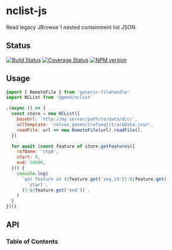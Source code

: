# nclist-js

Read legacy JBrowse 1 nested containment list JSON.

## Status

[![Build Status](https://img.shields.io/github/workflow/status/GMOD/nclist-js/Push/master?logo=github\&style=flat-query)](https://github.com/GMOD/nclist-js/actions?query=branch%3Amaster+workflow%3APush+)
[![Coverage Status](https://img.shields.io/codecov/c/github/GMOD/nclist-js/master.svg?style=flat-square)](https://codecov.io/gh/GMOD/nclist-js/branch/master)
[![NPM version](https://img.shields.io/npm/v/@gmod/nclist.svg?logo=npm\&style=flat-square)](https://npmjs.org/package/@gmod/nclist)

## Usage

```javascript
import { RemoteFile } from 'generic-filehandle'
import NCList from '@gmod/nclist'

;(async () => {
  const store = new NCList({
    baseUrl: `http://my.server/path/to/data/dir/`,
    urlTemplate: 'volvox_genes/{refseq}/trackData.json',
    readFile: url => new RemoteFile(url).readFile(),
  })

  for await (const feature of store.getFeatures({
    refName: 'ctgA',
    start: 0,
    end: 50000,
  })) {
    console.log(
      `got feature at ${feature.get('seq_id')}:${feature.get(
        'start',
      )}-${feature.get('end')}`,
    )
  }
})()
```

## API

<!-- Generated by documentation.js. Update this documentation by updating the source code. -->

### Table of Contents
